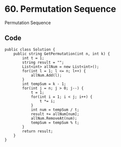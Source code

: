 # 60. Permutation Sequence
Permutation Sequence

## Code
    public class Solution {
        public string GetPermutation(int n, int k) {
            int t = 1;
            string result = "";
            List<int> allNum = new List<int>();
            for(int l = 1; l <= n; l++) {
                allNum.Add(l);
            }
            int tempSum = k - 1;
            for(int j = n; j > 0; j--) {
                t = 1;
                for(int i = 1; i < j; i++) {
                    t *= i;
                }
                int num = tempSum / t;
                result += allNum[num];
                allNum.RemoveAt(num);
                tempSum = tempSum % t;
            }
            return result;
        }
    }